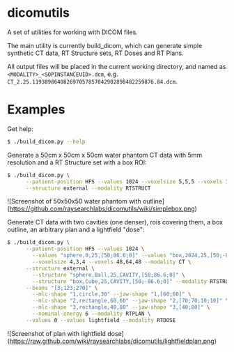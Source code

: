 dicomutils
==========

A set of utilities for working with DICOM files.

The main utility is currently build_dicom, which can generate simple synthetic CT data, 
RT Structure sets, RT Doses and RT Plans.

All output files will be placed in the current working directory, and named as `<MODALITY>_<SOPINSTANCEUID>.dcm`, e.g. `CT_2.25.119389864082697057857042902898482259876.84.dcm`.

Examples
========

Get help:
```bash
$ ./build_dicom.py --help
```

Generate a 50cm x 50cm x 50cm water phantom CT data with 5mm resolution and a RT Structure set with a box ROI:

```bash
$ ./build_dicom.py \
      --patient-position HFS --values 1024 --voxelsize 5,5,5 --voxels 100,100,100 --modality CT \
      --structure external --modality RTSTRUCT
```

![Screenshot of 50x50x50 water phantom with outline] (https://github.com/raysearchlabs/dicomutils/wiki/simplebox.png)

Generate CT data with two cavities (one denser), rois covering them, a box outline, an arbitrary plan 
and a lightfield "dose":

```bash
$ ./build_dicom.py \
      --patient-position HFS --values 1024 \
        --values "sphere,0,25,[50;86.6;0]" --values "box,2024,25,[50;-86.6;0]" \
        --voxelsize 4,3,4 --voxels 48,64,48 --modality CT \
      --structure external \
        --structure "sphere,Ball,25,CAVITY,[50;86.6;0]" \
        --structure "box,Cube,25,CAVITY,[50;-86.6;0]" --modality RTSTRUCT \
      --beams "[3;123;270]" \
        --mlc-shape "1,circle,30" --jaw-shape "1,[60;60]" \
        --mlc-shape "2,rectangle,60,60" --jaw-shape "2,[70;70;10;10]" \
        --mlc-shape "3,rectangle,40,80" --jaw-shape "3,[40;80]" \
        --nominal-energy 6 --modality RTPLAN \
      --values 0 --values lightfield --modality RTDOSE
```

![Screenshot of plan with lightfield dose] (https://raw.github.com/wiki/raysearchlabs/dicomutils/lightfieldplan.png)